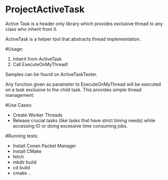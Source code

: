 # ProjectActiveTask

Active Task is a header only library which provides exclusive thread to any class who inherit from it.

ActiveTask is a helper tool that abstracts thread implementation.

#Usage:
1. Inherit from ActiveTask
2. Call ExecuteOnMyThread!

Samples can be found on ActiveTaskTester.

Any function given as parameter to ExecuteOnMyThread will be executed on a task exclusive to the child task. This provides simple thread management:

#Use Cases:
- Create Worker Threads
- Release crucial tasks (like tasks that have strict timing needs) while accessing IO or doing excessive time consuming jobs.

#Running tests:
- Install Conan Packet Manager
- Install CMake
- fetch
- mkdir build
- cd build
- cmake ..
